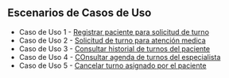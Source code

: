 ## Escenarios de Casos de Uso

* Caso de Uso 1 - [Registrar paciente para solicitud de turno](https://docs.google.com/spreadsheets/d/14RQ9Zl-nh8kN5f94VPZwIdC9miSWziCv/edit?gid=1112512316#gid=1112512316)  
* Caso de Uso 2 - [Solicitud de turno para atención medica](https://docs.google.com/spreadsheets/d/14RQ9Zl-nh8kN5f94VPZwIdC9miSWziCv/edit?gid=1069444746#gid=1069444746)    
* Caso de Uso 3 - [Consultar historial de turnos del paciente](https://docs.google.com/spreadsheets/d/14RQ9Zl-nh8kN5f94VPZwIdC9miSWziCv/edit?gid=1880662703#gid=1880662703)     
* Caso de Uso 4 - [COnsultar agenda de turnos del especialista](https://docs.google.com/spreadsheets/d/14RQ9Zl-nh8kN5f94VPZwIdC9miSWziCv/edit?gid=709238774#gid=709238774)      
* Caso de Uso 5 - [Cancelar turno asignado por el paciente](https://docs.google.com/spreadsheets/d/14RQ9Zl-nh8kN5f94VPZwIdC9miSWziCv/edit?gid=820161079#gid=820161079)  
  
